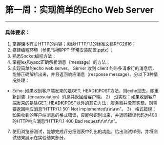 # **第一周**：实现简单的Echo Web Server # 
------
### 具体要求： ###
1. 掌握课本有关HTTP的内容；阅读HTTP/1.1的标准文档RFC2616； 
2. 搭建编程环境（参见“讲解PPT-环境安装配置.pptx）； 
3. 熟悉Socket编程方法； 
4. 掌握lex和yacc正确解析消息（message）的方法； 
5. 实现简单的echo web server。 
Server 收到 client 的带多请求行的消息后，能够正确解析出来，并且返回响应消息（response message）。分以下3种情况处理：
* Echo: 如果收到客户端发来的是GET, HEAD和POST方法，则echo回去，即重新封装（encapsulation）消息并返回给客户端。 
2） 没实现：如果收到客户端发来的是除GET, HEAD和POST以外的其它方法，服务器并没有实现，则需要返回响应消息“HTTP/1.1 501 Not Implemented\r\n\r\n”。 
3） 格式错误：如果收到的客户端消息的格式错误，应能够识别出来，并返回错误代码为400的HTTP响应消息“HTTP/1.1 400 Bad request\r\n\r\n”。 
7. 使用浏览器测试，能够完成评分细则表中列出的功能。给出测试样例，并将测试结果展示在实验结果部分。 
